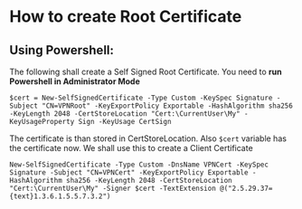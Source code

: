 # How to create Root Certificate

## Using Powershell: 

The following shall create a Self Signed Root Certificate. You need to **run Powershell in Administrator Mode**

```pwsh
$cert = New-SelfSignedCertificate -Type Custom -KeySpec Signature -Subject "CN=VPNRoot" -KeyExportPolicy Exportable -HashAlgorithm sha256 -KeyLength 2048 -CertStoreLocation "Cert:\CurrentUser\My" -KeyUsageProperty Sign -KeyUsage CertSign
```

The certificate is than stored in CertStoreLocation. Also `$cert` variable has the certificate now. We shall use this to create a Client Certificate


```pwsh
New-SelfSignedCertificate -Type Custom -DnsName VPNCert -KeySpec Signature -Subject "CN=VPNCert" -KeyExportPolicy Exportable -HashAlgorithm sha256 -KeyLength 2048 -CertStoreLocation "Cert:\CurrentUser\My" -Signer $cert -TextExtension @("2.5.29.37={text}1.3.6.1.5.5.7.3.2")
```